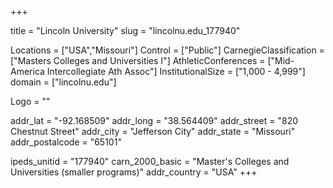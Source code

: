 
+++

title = "Lincoln University"
slug = "lincolnu.edu_177940"

Locations = ["USA","Missouri"]
Control = ["Public"]
CarnegieClassification = ["Masters Colleges and Universities I"]
AthleticConferences = ["Mid-America Intercollegiate Ath Assoc"]
InstitutionalSize = ["1,000 - 4,999"]
domain = ["lincolnu.edu"]

Logo = ""

addr_lat = "-92.168509"
addr_long = "38.564409"
addr_street = "820 Chestnut Street"
addr_city = "Jefferson City"
addr_state = "Missouri"
addr_postalcode = "65101"

ipeds_unitid = "177940"
carn_2000_basic = "Master's Colleges and Universities (smaller programs)"
addr_country = "USA"
+++
    
